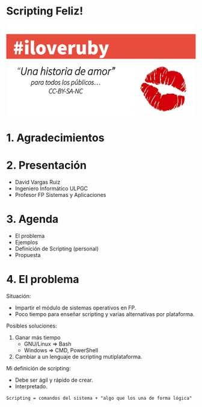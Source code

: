 
# Scripting Feliz!

![](../../language/images/iloveruby.png)

# 1. Agradecimientos

# 2. Presentación

* David Vargas Ruiz
* Ingeniero Informático ULPGC
* Profesor FP Sistemas y Aplicaciones

# 3. Agenda

* El problema
* Ejemplos
* Definición de Scripting (personal)
* Propuesta

# 4. El problema

Situación:
* Impartir el módulo de sistemas operativos en FP.
* Poco tiempo para enseñar scripting y varias alternativas por plataforma.

Posibles soluciones:
1. Ganar más tiempo
    * GNU/Linux => Bash
    * Windows => CMD, PowerShell
1. Cambiar a un lenguaje de scripting mutiplataforma.

Mi definición de scripting:
* Debe ser ágil y rápido de crear.
* Interpretado.

```
Scripting = comandos del sistema + "algo que los una de forma lógica"
```
